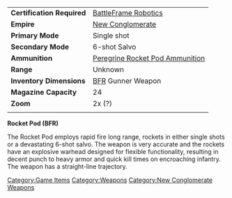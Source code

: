 |                            |                                                                                  |
| -------------------------- | -------------------------------------------------------------------------------- |
| **Certification Required** | [BattleFrame Robotics](BattleFrame_Robotics.md)                       |
| **Empire**                 | [New Conglomerate](New_Conglomerate.md)                               |
| **Primary Mode**           | Single shot                                                                      |
| **Secondary Mode**         | 6-shot Salvo                                                                     |
| **Ammunition**             | [Peregrine Rocket Pod Ammunition](Peregrine_Rocket_Pod_Ammunition.md) |
| **Range**                  | Unknown                                                                          |
| **Inventory Dimensions**   | [BFR](BFR.md) Gunner Weapon                                           |
| **Magazine Capacity**      | 24                                                                               |
| **Zoom**                   | 2x (?)                                                                           |
|                            |                                                                                  |

**Rocket Pod (BFR)**

The Rocket Pod employs rapid fire long range, rockets in either single
shots or a devastating 6-shot salvo. The weapon is very accurate and the
rockets have an explosive warhead designed for flexible functionality,
resulting in decent punch to heavy armor and quick kill times on
encroaching infantry. The weapon has a straight-line trajectory.

[Category:Game Items](Category:Game_Items.md)
[Category:Weapons](Category:Weapons.md) [Category:New
Conglomerate Weapons](Category:New_Conglomerate_Weapons.md)
